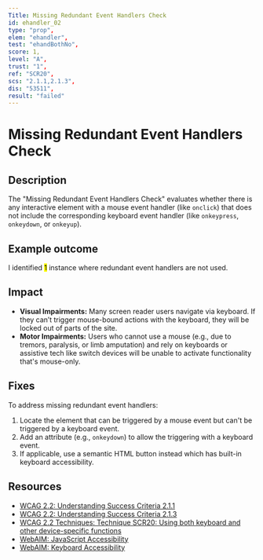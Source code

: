 ```yaml
---
Title: Missing Redundant Event Handlers Check
id: ehandler_02
type: "prop",
elem: "ehandler",
test: "ehandBothNo",
score: 1,
level: "A",
trust: "1",
ref: "SCR20",
scs: "2.1.1,2.1.3",
dis: "53511",
result: "failed"
---
```


# Missing Redundant Event Handlers Check

## Description

The "Missing Redundant Event Handlers Check" evaluates whether there is any interactive element with a mouse event handler (like <code>onclick</code>) that does not include the corresponding keyboard event handler (like <code>onkeypress</code>, <code>onkeydown</code>, or <code>onkeyup</code>).

## Example outcome

I identified <mark>1</mark> instance where redundant event handlers are not used.

## Impact

- **Visual Impairments:** Many screen reader users navigate via keyboard. If they can’t trigger mouse-bound actions with the keyboard, they will be locked out of parts of the site.
- **Motor Impairments:** Users who cannot use a mouse (e.g., due to tremors, paralysis, or limb amputation) and rely on keyboards or assistive tech like switch devices will be unable to activate functionality that's mouse-only.

## Fixes

To address missing redundant event handlers:

1. Locate the element that can be triggered by a mouse event but can't be triggered by a keyboard event.
2. Add an attribute (e.g., <code>onkeydown</code>) to allow the triggering with a keyboard event.
3. If applicable, use a semantic HTML button instead which has built-in keyboard accessibility.

## Resources

- [WCAG 2.2: Understanding Success Criteria 2.1.1](https://www.w3.org/WAI/WCAG22/Understanding/keyboard)
- [WCAG 2.2: Understanding Success Criteria 2.1.3](https://www.w3.org/WAI/WCAG22/Understanding/keyboard-no-exception)
- [WCAG 2.2 Techniques: Technique SCR20: Using both keyboard and other device-specific functions](https://www.w3.org/WAI/WCAG22/Techniques/client-side-script/SCR20)
- [WebAIM: JavaScript Accessibility](https://webaim.org/techniques/javascript/)
- [WebAIM: Keyboard Accessibility](https://webaim.org/techniques/keyboard/)
